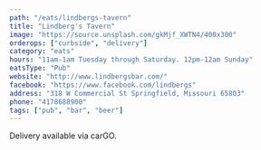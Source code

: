 ```yaml
---
path: "/eats/lindbergs-tavern"
title: "Lindberg's Tavern"
image: "https://source.unsplash.com/gkMjf_XWTN4/400x300"
orderops: ["curbside", "delivery"]
category: "eats"
hours: "11am-1am Tuesday through Saturday. 12pm-12am Sunday"
eatsType: "Pub"
website: "http://www.lindbergsbar.com/"
facebook: "https://www.facebook.com/lindbergs"
address: "318 W Commercial St Springfield, Missouri 65803"
phone: "4178688900"
tags: ["pub", "bar", "beer"]
---
```


Delivery available via carGO.
